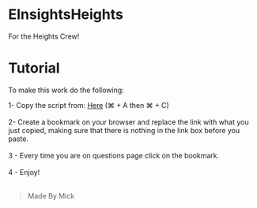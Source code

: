 # EInsightsHeights
For the Heights Crew!

# Tutorial
To make this work do the following:

1- Copy the script from: [Here](https://raw.githubusercontent.com/VentusRat/EInsightsHeights/refs/heads/main/Bypass.js) (⌘ + A then ⌘ + C) <br/>
<br/>
2- Create a bookmark on your browser and replace the link with what you just copied, making sure that there is nothing in the link box before you paste. <br/>
<br/>
3 - Every time you are on questions page click on the bookmark. <br/>
<br/>
4 - Enjoy! <br/>
<br/>
> Made By Mick

